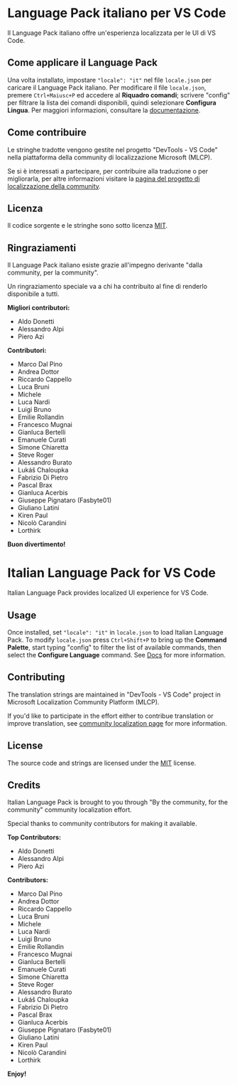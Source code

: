 # Language Pack italiano per VS Code

Il Language Pack italiano offre un'esperienza localizzata per le UI di VS Code.

## Come applicare il Language Pack

Una volta installato, impostare `"locale": "it"` nel file `locale.json` per caricare il Language Pack italiano. Per modificare il file `locale.json`, premere `Ctrl+Maiusc+P` ed accedere al **Riquadro comandi**; scrivere "config" per filtrare la lista dei comandi disponibili, quindi selezionare **Configura Lingua**. Per maggiori informazioni, consultare la [documentazione](https://go.microsoft.com/fwlink/?LinkId=761051).

## Come contribuire

Le stringhe tradotte vengono gestite nel progetto "DevTools - VS Code" nella piattaforma della community di localizzazione Microsoft (MLCP).

Se si è interessati a partecipare, per contribuire alla traduzione o per migliorarla, per altre informazioni visitare la [pagina del progetto di localizzazione della community](https://aka.ms/vscodeloc).

## Licenza

Il codice sorgente e le stringhe sono sotto licenza [MIT](https://github.com/Microsoft/vscode-loc/blob/master/LICENSE.md).

## Ringraziamenti

Il Language Pack italiano esiste grazie all'impegno derivante "dalla community, per la community".

Un ringraziamento speciale va a chi ha contribuito al fine di renderlo disponibile a tutti.

**Migliori contributori:**

* Aldo Donetti
* Alessandro Alpi
* Piero Azi

**Contributori:**

* Marco Dal Pino
* Andrea Dottor
* Riccardo Cappello
* Luca Bruni
* Michele
* Luca Nardi
* Luigi Bruno
* Emilie Rollandin
* Francesco Mugnai
* Gianluca Bertelli
* Emanuele Curati
* Simone Chiaretta
* Steve Roger
* Alessandro Burato
* Lukáš Chaloupka
* Fabrizio Di Pietro
* Pascal Brax
* Gianluca Acerbis
* Giuseppe Pignataro (Fasbyte01)
* Giuliano Latini
* Kiren Paul
* Nicolò Carandini
* Lorthirk

**Buon divertimento!**

#  Italian Language Pack for VS Code

Italian Language Pack provides localized UI experience for VS Code.

## Usage

Once installed, set `"locale": "it"` in `locale.json` to load Italian Language Pack. To modify `locale.json` press `Ctrl+Shift+P` to bring up the **Command Palette**, start typing "config" to filter the list of available commands, then select the **Configure Language** command. See [Docs](https://go.microsoft.com/fwlink/?LinkId=761051) for more information.

## Contributing

The translation strings are maintained in "DevTools - VS Code" project in Microsoft Localization Community Platform (MLCP).

If you'd like to participate in the effort either to contribue translation or improve translation, see [community localization page](https://aka.ms/vscodeloc) for more information.

## License

The source code and strings are licensed under the [MIT](https://github.com/Microsoft/vscode-loc/blob/master/LICENSE.md) license.

## Credits

Italian Language Pack is brought to you through "By the community, for the community" community localization effort.

Special thanks to community contributors for making it available.

**Top Contributors:**

* Aldo Donetti
* Alessandro Alpi
* Piero Azi

**Contributors:**

* Marco Dal Pino
* Andrea Dottor
* Riccardo Cappello
* Luca Bruni
* Michele
* Luca Nardi
* Luigi Bruno
* Emilie Rollandin
* Francesco Mugnai
* Gianluca Bertelli
* Emanuele Curati
* Simone Chiaretta
* Steve Roger
* Alessandro Burato
* Lukáš Chaloupka
* Fabrizio Di Pietro
* Pascal Brax
* Gianluca Acerbis
* Giuseppe Pignataro (Fasbyte01)
* Giuliano Latini
* Kiren Paul
* Nicolò Carandini
* Lorthirk

**Enjoy!**
